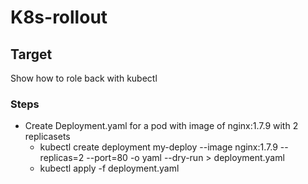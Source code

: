 # K8s-rollout

## Target
Show how to role back with kubectl

### Steps
* Create Deployment.yaml for a pod with image of nginx:1.7.9 with 2 replicasets
  * kubectl create deployment my-deploy --image nginx:1.7.9 --replicas=2 --port=80 -o yaml --dry-run > deployment.yaml
  * kubectl apply -f deployment.yaml
